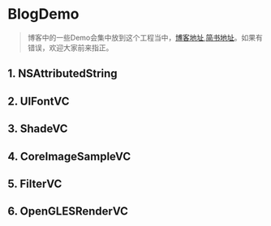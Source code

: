 # BlogDemo
> 博客中的一些Demo会集中放到这个工程当中，[博客地址](http://www.lrymlt.cn/blog/),[简书地址](https://www.jianshu.com/u/b7aaf040152e)。如果有错误，欢迎大家前来指正。

## 1. NSAttributedString
## 2. UIFontVC
## 3. ShadeVC
## 4. CoreImageSampleVC
## 5. FilterVC
## 6. OpenGLESRenderVC
